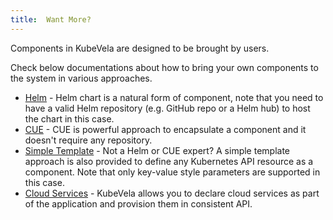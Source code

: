 ```yaml
---
title:  Want More?
---
```


Components in KubeVela are designed to be brought by users.

Check below documentations about how to bring your own components to the system in various approaches.

- [Helm](../../platform-engineers/helm/component) - Helm chart is a natural form of component, note that you need to have a valid Helm repository (e.g. GitHub repo or a Helm hub) to host the chart in this case.
- [CUE](../../platform-engineers/cue/component) - CUE is powerful approach to encapsulate a component and it doesn't require any repository.
- [Simple Template](../../platform-engineers/kube/component) - Not a Helm or CUE expert? A simple template approach is also provided to define any Kubernetes API resource as a component. Note that only key-value style parameters are supported in this case.
- [Cloud Services](../../platform-engineers/cloud-services) - KubeVela allows you to declare cloud services as part of the application and provision them in consistent API.
